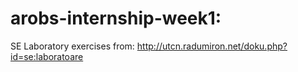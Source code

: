 # arobs-internship-week1:
SE Laboratory exercises from: http://utcn.radumiron.net/doku.php?id=se:laboratoare
